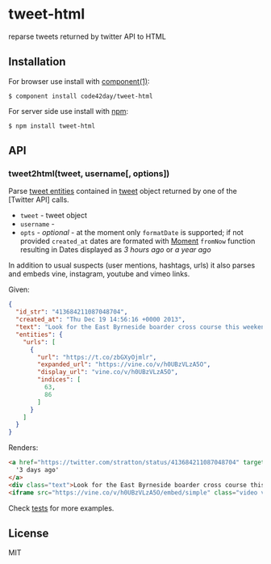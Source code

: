 
# tweet-html

  reparse tweets returned by twitter API to HTML

## Installation

For browser use install with [component(1)](http://component.io):

    $ component install code42day/tweet-html

For server side use install with [npm](http://npmjs.org):

    $ npm install tweet-html

## API

### tweet2html(tweet, username[, options])

Parse [tweet entities] contained in [tweet] object returned by one of the [Twitter API] calls.

- `tweet` - tweet object
- `username` -
- `opts` - _optional_ - at the moment only `formatDate` is supported; if not provided `created_at`
  dates are formated with [Moment] `fromNow` function resulting in Dates displayed as _3 hours ago_
  or _a year ago_


In addition to usual suspects (user mentions, hashtags, urls) it also parses and embeds vine,
instagram, youtube and vimeo links.

Given:

```json
{
  "id_str": "413684211087048704",
  "created_at": "Thu Dec 19 14:56:16 +0000 2013",
  "text": "Look for the East Byrneside boarder cross course this weekend! https://t.co/zbGXyOjmlr",
  "entities": {
    "urls": [
      {
        "url": "https://t.co/zbGXyOjmlr",
        "expanded_url": "https://vine.co/v/h0UBzVLzA5O",
        "display_url": "vine.co/v/h0UBzVLzA5O",
        "indices": [
          63,
          86
        ]
      }
    ]
  }
}
```

Renders:

```html
<a href="https://twitter.com/stratton/status/413684211087048704" target="_blank" class="date">
  '3 days ago'
</a>
<div class="text">Look for the East Byrneside boarder cross course this weekend!</div>
<iframe src="https://vine.co/v/h0UBzVLzA5O/embed/simple" class="video vine"></iframe>
```

Check [tests](test/tweet-html.js) for more examples.


## License

  MIT

[tweet]: https://dev.twitter.com/docs/platform-objects/tweets
[tweet entities]: https://dev.twitter.com/docs/entities
[Moment]: http://momentjs.com/